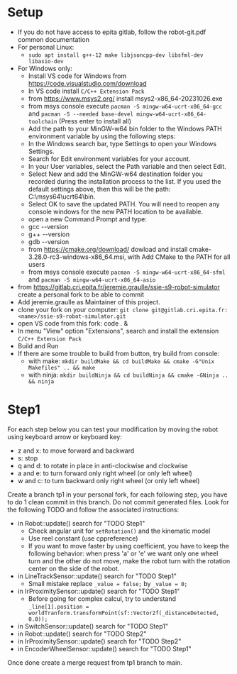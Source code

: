 Setup
=====

- If you do not have access to epita gitlab, follow the robot-git.pdf common documentation
- For personal Linux:
    - `sudo apt install g++-12 make libjsoncpp-dev libsfml-dev libasio-dev`
- For Windows only:
    - Install VS code for Windows from https://code.visualstudio.com/download
    - In VS code install `C/C++ Extension Pack`
    - from https://www.msys2.org/ install msys2-x86_64-20231026.exe
    - from msys console execute `pacman -S mingw-w64-ucrt-x86_64-gcc` and `pacman -S --needed base-devel mingw-w64-ucrt-x86_64-toolchain` (Press enter to install all)
    - Add the path to your MinGW-w64 bin folder to the Windows PATH environment variable by using the following steps:
    - In the Windows search bar, type Settings to open your Windows Settings.
    - Search for Edit environment variables for your account.
    - In your User variables, select the Path variable and then select Edit.
    - Select New and add the MinGW-w64 destination folder you recorded during the installation process to the list. If you used the default settings above, then this will be the path: C:\\msys64\\ucrt64\\bin.
    - Select OK to save the updated PATH. You will need to reopen any console windows for the new PATH location to be available.
    - open a new Command Prompt and type:
    - gcc --version
    - g++ --version
    - gdb --version
    - from https://cmake.org/download/ dowload and install cmake-3.28.0-rc3-windows-x86_64.msi, with Add CMake to the PATH for all users
    - from msys console execute `pacman -S mingw-w64-ucrt-x86_64-sfml` and `pacman -S mingw-w64-ucrt-x86_64-asio`
- from https://gitlab.cri.epita.fr/jeremie.graulle/ssie-s9-robot-simulator create a personal fork
to be able to commit
- Add jeremie.graulle as Maintainer of this project.
- clone your fork on your computer:
`git clone git@gitlab.cri.epita.fr:<name>/ssie-s9-robot-simulator.git`
- open VS code from this fork: code . &
- In menu "View" option "Extensions", search and install the extension `C/C++ Extension Pack`
- Build and Run
- If there are some trouble to build from button, try build from console:
    - with make: `mkdir buildMake && cd buildMake && cmake -G"Unix Makefiles" .. && make`
    - with ninja: `mkdir buildNinja && cd buildNinja && cmake -GNinja .. && ninja`

Step1
=====

For each step below you can test your modification by moving the robot using keyboard arrow or
keyboard key:

- z and x: to move forward and backward
- s: stop
- q and d: to rotate in place in anti-clockwise and clockwise
- a and e: to turn forward only right wheel (or only left wheel)
- w and c: to turn backward only right wheel (or only left wheel)

Create a branch tp1 in your personal fork, for each following step, you have to do 1 clean commit
in this branch. Do not commit generated files. Look for the following TODO and follow the
associated instructions:

- in Robot::update() search for "TODO Step1"
    - Check angular unit for `setRotation()` and the kinematic model
    - Use reel constant (use cppreference)
    -  If you want to move faster by using coefficient, you have to keep the following behavior: when press
    'a' or 'e' we want only one wheel turn and the other do not move, make the robot turn with the
    rotation center on the side of the robot.
- in LineTrackSensor::update() search for "TODO Step1"
    - Small mistake replace `_value = false;` by `_value = 0;`
- in IrProximitySensor::update() search for "TODO Step1"
    - Before going for complex calcul, try to understand
       `_line[1].position = worldTranform.transformPoint(sf::Vector2f(_distanceDetected, 0.0));`
- in SwitchSensor::update() search for "TODO Step1"
- in Robot::update() search for "TODO Step2"
- in IrProximitySensor::update() search for "TODO Step2"
- in EncoderWheelSensor::update() search for "TODO Step1"

Once done create a merge request from tp1 branch to main.
